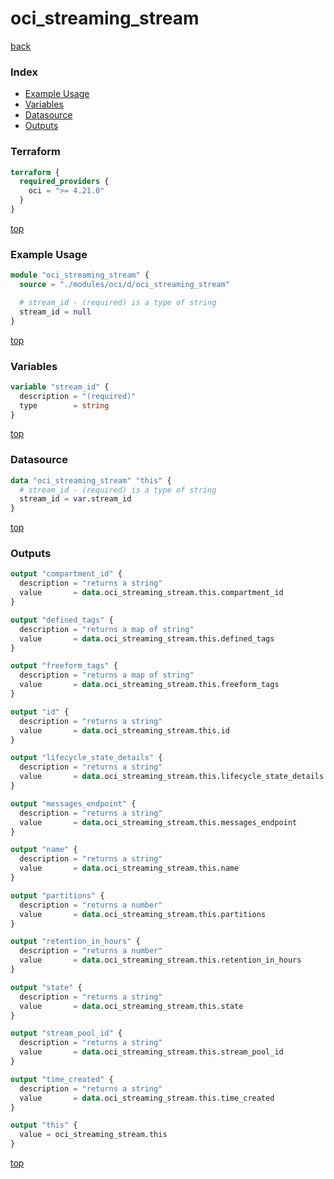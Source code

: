 # oci_streaming_stream

[back](../oci.md)

### Index

- [Example Usage](#example-usage)
- [Variables](#variables)
- [Datasource](#datasource)
- [Outputs](#outputs)

### Terraform

```terraform
terraform {
  required_providers {
    oci = ">= 4.21.0"
  }
}
```

[top](#index)

### Example Usage

```terraform
module "oci_streaming_stream" {
  source = "./modules/oci/d/oci_streaming_stream"

  # stream_id - (required) is a type of string
  stream_id = null
}
```

[top](#index)

### Variables

```terraform
variable "stream_id" {
  description = "(required)"
  type        = string
}
```

[top](#index)

### Datasource

```terraform
data "oci_streaming_stream" "this" {
  # stream_id - (required) is a type of string
  stream_id = var.stream_id
}
```

[top](#index)

### Outputs

```terraform
output "compartment_id" {
  description = "returns a string"
  value       = data.oci_streaming_stream.this.compartment_id
}

output "defined_tags" {
  description = "returns a map of string"
  value       = data.oci_streaming_stream.this.defined_tags
}

output "freeform_tags" {
  description = "returns a map of string"
  value       = data.oci_streaming_stream.this.freeform_tags
}

output "id" {
  description = "returns a string"
  value       = data.oci_streaming_stream.this.id
}

output "lifecycle_state_details" {
  description = "returns a string"
  value       = data.oci_streaming_stream.this.lifecycle_state_details
}

output "messages_endpoint" {
  description = "returns a string"
  value       = data.oci_streaming_stream.this.messages_endpoint
}

output "name" {
  description = "returns a string"
  value       = data.oci_streaming_stream.this.name
}

output "partitions" {
  description = "returns a number"
  value       = data.oci_streaming_stream.this.partitions
}

output "retention_in_hours" {
  description = "returns a number"
  value       = data.oci_streaming_stream.this.retention_in_hours
}

output "state" {
  description = "returns a string"
  value       = data.oci_streaming_stream.this.state
}

output "stream_pool_id" {
  description = "returns a string"
  value       = data.oci_streaming_stream.this.stream_pool_id
}

output "time_created" {
  description = "returns a string"
  value       = data.oci_streaming_stream.this.time_created
}

output "this" {
  value = oci_streaming_stream.this
}
```

[top](#index)